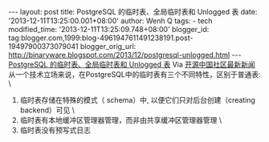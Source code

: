 --- layout: post title: PostgreSQL 的临时表、全局临时表和 Unlogged 表
date: '2013-12-11T13:25:00.001+08:00' author: Wenh Q tags: - tech
modified\_time: '2013-12-11T13:25:09.748+08:00' blogger\_id:
tag:blogger.com,1999:blog-4961947611491238191.post-19497900373079041
blogger\_orig\_url:
http://binaryware.blogspot.com/2013/12/postgresql-unlogged.html ---
[PostgreSQL 的临时表、全局临时表和 Unlogged
表](http://www.oschina.net/translate/global-temporary-and-unlogged-tables)
Via [开源中国社区最新新闻](http://www.oschina.net/?from=rss)
从一个技术立场来说，在PostgreSQL中的临时表有三个不同特性，区别于普通表:
\
\
 1. 临时表存储在特殊的模式（ schema）中, 以便它们只对后台创建（creating
backend）可见 \
 2. 临时表有本地缓冲区管理器管理，而非由共享缓冲区管理器管理 \
 3. 临时表没有预写式日志

